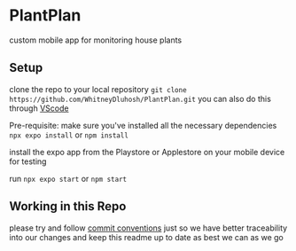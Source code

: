 # PlantPlan
custom mobile app for monitoring house plants

## Setup
clone the repo to your local repository
`git clone https://github.com/WhitneyDluhosh/PlantPlan.git`
you can also do this through [VScode](https://code.visualstudio.com/docs/sourcecontrol/intro-to-git)

Pre-requisite:
make sure you've installed all the necessary dependencies
`npx expo install`
or 
`npm install`

install the expo app from the Playstore or Applestore on your mobile device for testing

run `npx expo start` or `npm start`

## Working in this Repo
please try and follow [commit conventions](https://www.conventionalcommits.org/en/v1.0.0/) just so we have better traceability into our changes and keep this readme up to date as best we can as we go